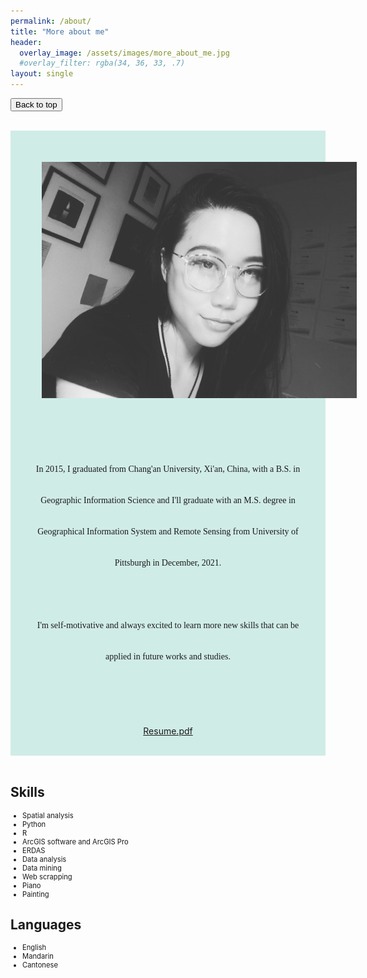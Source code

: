 ```yaml
---
permalink: /about/
title: "More about me"
header:
  overlay_image: /assets/images/more_about_me.jpg
  #overlay_filter: rgba(34, 36, 33, .7)
layout: single
---
```

<a id="top"></a>
<button type="button" href="#top" class="bct">Back to top</button>
<br><br>
<div style="background-color:#D0ECE7;">
    <img src="/assets/images/bio-photo3.jpg" style="padding:10%">
    <p style="font-family:Garamond;font-size:100%;text-align:center;line-height:50px;margin-top:35px;margin-bottom:35px; margin-left:35px; margin-right:35px">In 2015, I graduated from Chang'an University, Xi'an, China, with a B.S. in Geographic Information Science and I'll graduate with an M.S. degree in Geographical Information System and Remote Sensing from University of Pittsburgh in December, 2021.<br><br>I'm self-motivative and always excited to learn more new skills that can be applied in future works and studies.<br><br></p>
    <p style="text-align:center">
        <a href="/assets/Resume_ShangbinTANG_version20250512.pdf" class="btn btn--primary" target='_blank'> Resume.pdf</a>
    </p><br>
</div>
<br>
<h2>Skills</h2>
<ul style="font-size:80%">
    <li>Spatial analysis</li>
    <li>Python</li>
    <li>R</li>
    <li>ArcGIS software and ArcGIS Pro</li>
    <li>ERDAS</li>
    <li>Data analysis</li>
    <li>Data mining</li>
    <li>Web scrapping</li>
    <li>Piano</li>
    <li>Painting</li>
</ul>

## Languages
<ul style="font-size:80%">
    <li>English</li>
    <li>Mandarin</li>
    <li>Cantonese</li>
</ul>